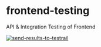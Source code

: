 # frontend-testing
API &amp; Integration Testing of Frontend


[![send-results-to-testrail](https://github.com/IMDA-BTG/frontend-testing/actions/workflows/main.yml/badge.svg)](https://github.com/IMDA-BTG/frontend-testing/actions/workflows/main.yml)
